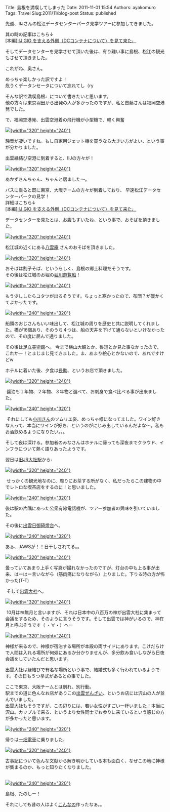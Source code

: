 Title: 島根を満喫してしまった
Date: 2011-11-01 15:54
Authors: ayakomuro
Tags:  Travel
Slug:2011/11/blog-post
Status: published

先週、IIJさんの松江データセンターパーク見学ツアーに参加してきました。  

其の時の記事はこちら↓  
\[本編\][IIJ GIO
を支える外側（DCコンテナについて）を見て来た♩](http://blog.popowa.com/2011/11/iij-gio-dc.html)

そしてデータセンターを見学させて頂いた後は、有り難い事に島根、松江の観光もさせて頂きました。

これがね、奥さん。

めっちゃ楽しかった訳ですよ！  
危うくデータンセータについて忘れてし（ry

そんな訳で満喫島根♩について書きたいと思います。  
他の方々は東京羽田から出発の人が多かったのですが、私と首藤さんは福岡空港発でした。

で、福岡空港発、出雲空港着の飛行機が小型機で、軽く興奮

[![](http://2.bp.blogspot.com/-LAw8MBYQqgU/TrAGLTaN5TI/AAAAAAAAOMs/E79p75ACctw/s320/IMG_0747.JPG){width="320"
height="240"}](http://2.bp.blogspot.com/-LAw8MBYQqgU/TrAGLTaN5TI/AAAAAAAAOMs/E79p75ACctw/s1600/IMG_0747.JPG)

騒音が凄いですね。もし自家用ジェット機を買うなら大きい方がよい、という事が分かりました。

出雲縁結び空港に到着すると、IIJの方々が！


[![](http://2.bp.blogspot.com/-8ObimGbwetQ/TrAGyT3lxrI/AAAAAAAAOM4/awcOzKvS3l0/s320/IMG_0749.JPG){width="320"
height="240"}](http://2.bp.blogspot.com/-8ObimGbwetQ/TrAGyT3lxrI/AAAAAAAAOM4/awcOzKvS3l0/s1600/IMG_0749.JPG)

あかずきんちゃん、ちゃんと居ました〜。

バスに乗ると既に東京、大阪チームの方々が到着しており、
早速松江データセンターパークの見学！  
詳細はこちら↓  
\[本編\][IIJ GIO
を支える外側（DCコンテナについて）を見て来た♩](http://blog.popowa.com/2011/11/iij-gio-dc.html)

データセンターを見たとは、お腹もすいたね、という事で、おそばを頂きました。

[![](http://2.bp.blogspot.com/-PGg2Hb5ZRW0/TrAIkAIiFZI/AAAAAAAAOOE/ZOU5X1H4n5k/s320/IMG_0782.JPG){width="320"
height="240"}](http://2.bp.blogspot.com/-PGg2Hb5ZRW0/TrAIkAIiFZI/AAAAAAAAOOE/ZOU5X1H4n5k/s1600/IMG_0782.JPG)

松江城の近くにある[八雲庵](http://www.yakumoan.jp/)
さんのおそばを頂きました。


[![](http://1.bp.blogspot.com/-vb4IC5lkyaY/TrAIkPNvgMI/AAAAAAAAOOE/x5zF7dEOn44/s320/IMG_0784.JPG){width="320"
height="240"}](http://1.bp.blogspot.com/-vb4IC5lkyaY/TrAIkPNvgMI/AAAAAAAAOOE/x5zF7dEOn44/s1600/IMG_0784.JPG)

おそばは割子そば、というらしく、島根の郷土料理だそうです。  
その後は松江城のお堀の[堀川遊覧船](http://www.matsue-horikawameguri.jp/)！

[![](http://4.bp.blogspot.com/-QlegrQoAQBQ/TrAIkHc5geI/AAAAAAAAOOE/LnCi0gkoIdc/s320/IMG_0792.JPG){width="320"
height="240"}](http://4.bp.blogspot.com/-QlegrQoAQBQ/TrAIkHc5geI/AAAAAAAAOOE/LnCi0gkoIdc/s1600/IMG_0792.JPG)

もう少ししたらコタツが出るそうです。ちょっと寒かったので、布団？が暖かくてよかったです。

[![](http://4.bp.blogspot.com/-4BTxiAkJkN8/TrAIkEl3-kI/AAAAAAAAOOE/4ffubIBcUnA/s320/IMG_0800.JPG){width="240"
height="320"}](http://4.bp.blogspot.com/-4BTxiAkJkN8/TrAIkEl3-kI/AAAAAAAAOOE/4ffubIBcUnA/s1600/IMG_0800.JPG)

船頭のおじさんもいい味出して、松江城の周りを歴史と共に説明してくれました。橋が16個あり、そのうち４つは、船の天井を下げて通らないといけなかったので、その度に屈んで通りました。

その後は[足立美術館](http://www.adachi-museum.or.jp/)へ。
今まで横山大観とか、魯迅とか見た事なかったので、これかー！とまじまじ見てきました。ま、あまり絵心とかないので、あれですけどw

ホテルに着いた後、夕食は[長助](http://r.tabelog.com/shimane/A3201/A320101/32001513/)、というお店で頂きました。

[![](http://1.bp.blogspot.com/-cmiO2FBrMMc/TrAIkKB7XJI/AAAAAAAAOOE/UfxUuNWVNZo/s320/IMG_0806.JPG){width="320"
height="240"}](http://1.bp.blogspot.com/-cmiO2FBrMMc/TrAIkKB7XJI/AAAAAAAAOOE/UfxUuNWVNZo/s1600/IMG_0806.JPG)

 醤油も１年物、２年物、３年物と選べて、お刺身で食べ比べる事が出来ました。

[![](http://3.bp.blogspot.com/-PQcGLPKJikU/TrAIkOFGMiI/AAAAAAAAOOE/rV2-WkguwXA/s320/IMG_0809.JPG){width="240"
height="320"}](http://3.bp.blogspot.com/-PQcGLPKJikU/TrAIkOFGMiI/AAAAAAAAOOE/rV2-WkguwXA/s1600/IMG_0809.JPG)

 それにしても[小川さん](http://twitter.com/IIJ_Shimpei)のソムリエ姿、めっちゃ様になってました。ワイン好きな人って、本当にワインが好き、というのがにじみ出しているんだよな〜。私もお酒飲めるようになりたい。。。

そして夜は深ける。参加者のみなさんはホテルに帰っても深夜までクラウド、インフラについて熱く語りあったようです。

翌日は[旧JR大社駅](http://www.izumo-kankou.gr.jp/172)から♩


[![](http://4.bp.blogspot.com/-6c9BgUK4TNI/TrAIkHOT7hI/AAAAAAAAOOE/iVurI3dj-E8/s320/IMG_0816.JPG){width="320"
height="240"}](http://4.bp.blogspot.com/-6c9BgUK4TNI/TrAIkHOT7hI/AAAAAAAAOOE/iVurI3dj-E8/s1600/IMG_0816.JPG)

 せっかくの観光地なのに、周りにお茶する所がなく、私だったらこの建物の中でレトロな喫茶店をするのに！と思いました。

[![](http://1.bp.blogspot.com/-yK4QKpDQL2A/TrAIkMa6JrI/AAAAAAAAOOE/eRYiTkMN9mE/s320/IMG_0830.JPG){width="240"
height="320"}](http://1.bp.blogspot.com/-yK4QKpDQL2A/TrAIkMa6JrI/AAAAAAAAOOE/eRYiTkMN9mE/s1600/IMG_0830.JPG)

後は駅の片隅にあった公衆有線電話機が、ツアー参加者の興味を引いていました。

その後に[出雲日御碕燈台](http://www.izumo-kankou.gr.jp/677)へ。

[![](http://3.bp.blogspot.com/-QeVbgfj0jug/TrAIkK4kE0I/AAAAAAAAOOE/bvmOgSJGb-0/s320/IMG_0834.JPG){width="240"
height="320"}](http://3.bp.blogspot.com/-QeVbgfj0jug/TrAIkK4kE0I/AAAAAAAAOOE/bvmOgSJGb-0/s1600/IMG_0834.JPG)

あぁ、JAWSが！！日干しされてる。。

[![](http://4.bp.blogspot.com/-cyrDwXC4Q6c/TrAIkFG6MmI/AAAAAAAAOOE/togMc7Rt0Lc/s320/IMG_0847.JPG){width="320"
height="240"}](http://4.bp.blogspot.com/-cyrDwXC4Q6c/TrAIkFG6MmI/AAAAAAAAOOE/togMc7Rt0Lc/s1600/IMG_0847.JPG)

曇っていてあまり上手く写真が撮れなかったのですが、灯台の中も上る事が出来、はーはー言いながら（筋肉痛になりながら）上りました。下りる時の方が怖かった(T-T)

 そして[出雲大社](http://www.izumo-kankou.gr.jp/676)へ。

[![](http://3.bp.blogspot.com/-l0ynDmaIrPk/TrAIZX9zHVI/AAAAAAAAONQ/HSRymNtL9Ws/s320/IMG_0850.JPG){width="320"
height="240"}](http://3.bp.blogspot.com/-l0ynDmaIrPk/TrAIZX9zHVI/AAAAAAAAONQ/HSRymNtL9Ws/s1600/IMG_0850.JPG)

 10月は神無月と言いますが、それは日本中の八百万の神が出雲大社に集まって会議をするため、そのように言うそうです。そして出雲では神がいるので、神在月と呼ぶそうです（
・∀・）へー

[![](http://1.bp.blogspot.com/-jAc0GAYwSlw/TrAIZe44KNI/AAAAAAAAONQ/KQiZenfUNGw/s320/IMG_0854.JPG){width="320"
height="240"}](http://1.bp.blogspot.com/-jAc0GAYwSlw/TrAIZe44KNI/AAAAAAAAONQ/KQiZenfUNGw/s1600/IMG_0854.JPG)

神様が来るので、神様が宿泊する場所が本殿の両サイドにあります。こけだらけで人間は入れる場所が何処にあるか分かりませんが、多分飲み食いしながら日夜会議をしていたんだと思います。

出雲大社は縁結びで有名な場所という事で、結婚式も多く行われているようです。その日も５つ挙式があるとの事でした。

ここで東京、大阪チームとは別れ、別行動。  
駅までの道に色んなお店がありこの[出雲ぜんざい](http://r.tabelog.com/shimane/A3202/A320201/32000299/)、というお店には沢山の人が並んでいました。   
出雲大社もそうですが、この辺りには、若い女性がすごい一杯いました！本当に沢山。カップルで来る、というより女性同士でお参りに来ているという感じの方が多かったと思います。  
  

[![](http://4.bp.blogspot.com/-K87CBfVIFdU/TrAIZaIhskI/AAAAAAAAONQ/RIzQbPxTSi0/s320/IMG_0892.JPG){width="240"
height="320"}](http://4.bp.blogspot.com/-K87CBfVIFdU/TrAIZaIhskI/AAAAAAAAONQ/RIzQbPxTSi0/s1600/IMG_0892.JPG)

   
帰りは[一畑電車](http://www.ichibata.co.jp/railway/)に乗りました♩

[![](http://3.bp.blogspot.com/-BmGvNV0uNp8/TrAIZUmFfcI/AAAAAAAAONQ/sH_Fe40JmDs/s320/IMG_0893.JPG){width="320"
height="240"}](http://3.bp.blogspot.com/-BmGvNV0uNp8/TrAIZUmFfcI/AAAAAAAAONQ/sH_Fe40JmDs/s1600/IMG_0893.JPG)

  
古事記について色んな文献から解き明かしている本も面白く、なぜこの地に神様が集まるのか、もっと知りたくなりました。  
 

[![](http://1.bp.blogspot.com/-5imyfqeqOU4/TrAIZc63fUI/AAAAAAAAOQw/RqSNzWUcQfM/s320/IMG_0904.JPG){width="240"
height="320"}](http://1.bp.blogspot.com/-5imyfqeqOU4/TrAIZc63fUI/AAAAAAAAOQw/RqSNzWUcQfM/s1600/IMG_0904.JPG)

島根、たのしー！

それにしても昔の人はよく[こんなの](http://inoues.net/mystery/izumo_nazo.html)作ったなぁ。。

